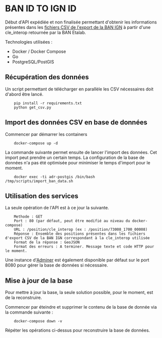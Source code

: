 # BAN ID TO IGN ID

Début d'API expédiée et non finalisée permettant d'obtenir les informations présentes dans les [fichiers CSV de l'export de la BAN IGN](https://adresse.data.gouv.fr/data/ban/export-api-gestion/latest/) à partir d'une cle_interop retournée par la BAN Etalab.

Technologies utilisées :

* Docker / Docker Compose
* Go
* PostgreSQL/PostGIS

## Récupération des données

Un script permettant de télécharger en parallèle les CSV nécessaires doit d'abord être lancé.

```
	pip install -r requirements.txt
	python get_csv.py
```

## Import des données CSV en base de données

Commencer par démarrer les containers

```
	docker-compose up -d
```

La commande suivante permet ensuite de lancer l'import des données. Cet import peut prendre un certain temps. La configuration de la base de données n'a pas été optimisée pour minimiser le temps d'import pour le moment.

```
	docker exec -ti adr-postgis /bin/bash /tmp/scripts/import_ban_data.sh
```

## Utilisation des services

La seule opération de l'API est à ce jour la suivante.

```
	Methode : GET
	Port : 80 (par défaut, peut être modifié au niveau du docker-compose)
	URL : /position/cle_interop (ex : /position/73008_1700_00008)
	Réponse : Ensemble des positions présentes dans les fichiers d'export CSV de la BAN IGN correspondant à la cle_interop utilisée
	Format de la réponse : GeoJSON
	Format des erreurs : A terminer. Message texte et code HTTP pour le moment.
```

Une instance d'[Adminer](https://github.com/vrana/adminer) est également disponible par défaut sur le port 8080 pour gérer la base de données si nécessaire.

## Mise à jour de la base

Pour mettre à jour la base, la seule solution possible, pour le moment, est de la reconstruire.

Commencer par éteindre et supprimer le contenu de la base de donnée via la commande suivante :

```
	docker-compose down -v
```

Répéter les opérations ci-dessus pour reconstruire la base de données.
